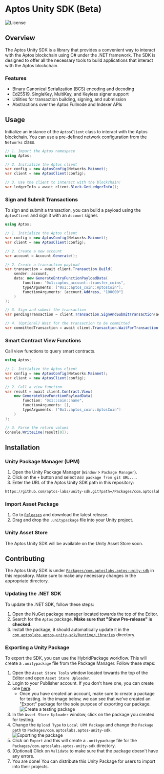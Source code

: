 # Aptos Unity SDK (Beta)

![License][github-license]

## Overview

The Aptos Unity SDK is a library that provides a convenient way to interact with the Aptos blockchain using C# under the .NET framework. The SDK is designed to offer all the necessary tools to build applications that interact with the Aptos blockchain.

### Features

- Binary Canonical Serialization (BCS) encoding and decoding
- Ed25519, SingleKey, MultiKey, and Keyless signer support
- Utilities for transaction building, signing, and submission
- Abstractions over the Aptos Fullnode and Indexer APIs

## Usage

Initialize an instance of the `AptosClient` class to interact with the Aptos blockchain. You can use a pre-defined network configuration from the `Networks` class.

```csharp
// 1. Import the Aptos namespace
using Aptos;

// 2. Initialize the Aptos client
var config = new AptosConfig(Networks.Mainnet);
var client = new AptosClient(config);

// 3. Use the client to interact with the blockchain!
var ledgerInfo = await client.Block.GetLedgerInfo();
```

### Sign and Submit Transactions

To sign and submit a transaction, you can build a payload using the `AptosClient` and sign it with an `Account` signer.

```csharp
using Aptos;

// 1. Initialize the Aptos client
var config = new AptosConfig(Networks.Mainnet);
var client = new AptosClient(config);

// 2. Create a new account
var account = Account.Generate();

// 2. Create a transaction payload
var transaction = await client.Transaction.Build(
    sender: account,
    data: new GenerateEntryFunctionPayloadData(
        function: "0x1::aptos_account::transfer_coins",
        typeArguments: ["0x1::aptos_coin::AptosCoin"],
        functionArguments: [account.Address, "100000"]
    )
);

// 3. Sign and submit the transaction
var pendingTransaction = client.Transaction.SignAndSubmitTransaction(account, transaction);

// 4. (Optional) Wait for the transaction to be committed
var committedTransaction = await client.Transaction.WaitForTransaction(pendingTransaction);
```

### Smart Contract View Functions

Call view functions to query smart contracts.

```csharp
using Aptos;

// 1. Initialize the Aptos client
var config = new AptosConfig(Networks.Mainnet);
var client = new AptosClient(config);

// 2. Call a view function
var result = await client.Contract.View(
    new GenerateViewFunctionPayloadData(
        function: "0x1::coin::name",
        functionArguments: [],
        typeArguments: ["0x1::aptos_coin::AptosCoin"]
    )
);

// 3. Parse the return values
Console.WriteLine(result[0]);
```

## Installation

### Unity Package Manager (UPM)

1. Open the Unity Package Manager (`Window` > `Package Manager`).
2. Click on the `+` button and select `Add package from git URL...`.
3. Enter the URL of the Aptos Unity SDK path in this repository: 
```bash
https://github.com/aptos-labs/unity-sdk.git?path=/Packages/com.aptoslabs.aptos-unity-sdk
```

### Import Asset Package
1. Go to [`Releases`](https://github.com/aptos-labs/unity-sdk/releases) and download the latest release.
2. Drag and drop the `.unitypackage` file into your Unity project.

### Unity Asset Store

The Aptos Unity SDK will be available on the Unity Asset Store soon.

## Contributing

The Aptos Unity SDK is under [`Packages/com.aptoslabs.aptos-unity-sdk`](/Packages/com.aptoslabs.aptos-unity-sdk/) in this repository. Make sure to make any necessary changes in the appropriate directory.

### Updating the .NET SDK

To update the .NET SDK, follow these steps:

1. Open the NuGet package manager located towards the top of the Editor.
2. Search for the `Aptos` package. **Make sure that "Show Pre-release" is checked.**
3. Install the package, it should automatically update it in the [`com.aptoslabs.aptos-unity-sdk/Runtime/Libraries`](/Packages/com.aptoslabs.aptos-unity-sdk/Runtime/Libraries/) directory.

### Exporting a Unity Package

To export the SDK, you can use the HybridPackage workflow. This will create a `.unitypackage` file from the Package Manager. Follow these steps:

1. Open the `Asset Store Tools` window located towards the top of the Editor and open `Asset Store Uploader`.
2. Login to your Publisher account. If you don't have one, you can create one [here](https://publisher.unity.com/).
   * Once you have created an account, make sure to create a package for testing. In the image below, we can see that we've created an "Export" package for the sole purpose of exporting our package.
   ![Create a testing package](https://i.imgur.com/TuYW9tr.png)
3. In the `Asset Store Uploader` window, click on the package you created for testing.
4. Change the `Upload Type` to `Local UPM Package` and change the `Package path`  to `Packages/com.aptoslabs.aptos-unity-sdk`.
![Exporting the package](https://i.imgur.com/0lblj4h.png)
5. Click on `Export` and this will create a `.unitypackage` file for the `Packages/com.aptoslabs.aptos-unity-sdk` directory.
6. (Optional) Click on `Validate` to make sure that the package doesn't have any errors.
7. You are done! You can distribute this Unity Package for users to import into their projects.
   
[github-license]: https://img.shields.io/github/license/aptos-labs/aptos-ts-sdk